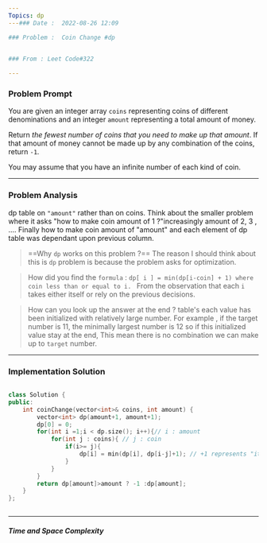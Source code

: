 ```yaml
---
Topics: dp
---### Date :  2022-08-26 12:09

### Problem :  Coin Change #dp 


### From : Leet Code#322
		
---
```

### Problem Prompt
You are given an integer array `coins` representing coins of different denominations and an integer `amount` representing a total amount of money.

Return _the fewest number of coins that you need to make up that amount_. If that amount of money cannot be made up by any combination of the coins, return `-1`.

You may assume that you have an infinite number of each kind of coin.



---
### Problem Analysis
dp table on `"amount"` rather than  on coins. Think about the smaller problem where it asks "how to make coin amount of 1 ?"increasingly amount of 2, 3 , .... Finally how to make coin amount of "amount" and each element of dp table was dependant upon previous column.

> ==Why `dp` works on this problem ?==
> The reason I should think about this is `dp` problem is because the problem asks for optimization. 

> How did you find the `formula` : `dp[ i ] = min(dp[i-coin] + 1) where coin less than or equal to i. `
>  From the observation that each `i` takes either itself or rely on the previous decisions.

> How can you look up the answer at the end ?
> table's each value has been initialized with relatively large number. For example , if the target number is 11, the minimally largest number is 12 so if this initialized value stay at the end, This mean there is no combination we can make up to `target` number.
---
### Implementation Solution
```cpp

class Solution {
public:
    int coinChange(vector<int>& coins, int amount) {
        vector<int> dp(amount+1, amount+1);
        dp[0] = 0;
        for(int i =1;i < dp.size(); i++){// i : amount
            for(int j : coins){ // j : coin
                if(i>= j){
                    dp[i] = min(dp[i], dp[i-j]+1); // +1 represents "itself"
                }
            }
        }
        return dp[amount]>amount ? -1 :dp[amount];
    }
};



```


---
##### Time and Space Complexity


